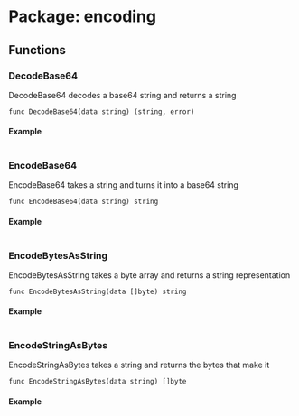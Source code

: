 
# Package: encoding

## Functions

### DecodeBase64

DecodeBase64 decodes a base64 string and returns a string

``````
func DecodeBase64(data string) (string, error)
``````
#### Example
``````

``````

### EncodeBase64

EncodeBase64 takes a string and turns it into a base64 string

``````
func EncodeBase64(data string) string
``````
#### Example
``````

``````

### EncodeBytesAsString

EncodeBytesAsString takes a byte array and returns a string representation

``````
func EncodeBytesAsString(data []byte) string
``````
#### Example
``````

``````

### EncodeStringAsBytes

EncodeStringAsBytes takes a string and returns the bytes that make it

``````
func EncodeStringAsBytes(data string) []byte
``````
#### Example
``````

``````
